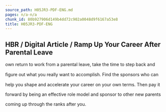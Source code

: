 ```yaml
---
source_path: H05JR3-PDF-ENG.md
pages: n/a-n/a
chunk_id: 80b927906d149b4dd72c902a0048d9f6167a53e8
title: H05JR3-PDF-ENG
---
```

## HBR / Digital Article / Ramp Up Your Career After Parental Leave

own return to work from a parental leave, take the time to step back and

ﬁgure out what you really want to accomplish. Find the sponsors who can

help you shape and accelerate your career on your own terms. Then pay it

forward by being an effective role model and sponsor to other new parents

coming up through the ranks after you.

